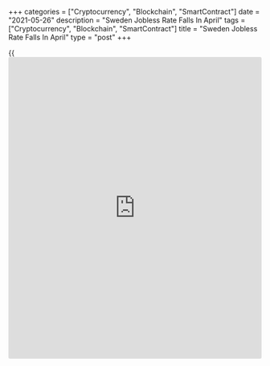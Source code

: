 +++
categories = ["Cryptocurrency", "Blockchain", "SmartContract"]
date = "2021-05-26"
description = "Sweden Jobless Rate Falls In April"
tags = ["Cryptocurrency", "Blockchain", "SmartContract"]
title = "Sweden Jobless Rate Falls In April"
type = "post"
+++

{{<iframe id="large-banner" src="https://www.bounty.group/#slide=9.0" width="100%" height="600" scrolling="no" style="border: 0px solid rgb(216, 221, 230); border-radius: 3px;">}}

Sweden's jobless rate decreased in April, figures from Statistics Sweden
showed on Wednesday.

The jobless rate declined to 9.4 percent in April from 10.0 percent in
March.

The number of unemployed persons decreased to 521,000 in April from
549,300 in the previous month.

The youth unemployment rate, which is applied to the 15-24 age group,
rose to 31.2 percent in April from 28.3 percent in the prior month.

The employment rate increased to 66.8 percent in April from 65.8 percent
in March. The number of employed persons was 5.009 million.

On a seasonally adjusted basis, the unemployment rate was 9.1 percent in
April.

For comments and feedback [contact](https://www.playgroundfx.com/contact/): editorial@rtt[news](https://www.letsplayfx.com/blog/forex-news-website/).com

[Economic News][1]

 **What parts of the world are seeing the best (and worst) economic
performances lately? Click[here][2] to check out our [Econ Scorecard][2]
and find out! See up-to-the-moment [ranking](https://www.playgroundfx.com/blog/crypto-exchange-ranking/)s for the best and worst
performers in [GDP][3], [unemployment rate][4], [inflation][5] and much
more.**

   1. www.rtt[news](https://www.letsplayfx.com/blog/forex-news-website/).com/Content/EconomicNews.aspx
   2. www.rtt[news](https://www.letsplayfx.com/blog/forex-news-website/).com/economic-scorecard/world-rank/retail-sales/highest-performance.aspx
   3. www.rtt[news](https://www.letsplayfx.com/blog/forex-news-website/).com/economic-scorecard/world-rank/GDP/highest-performance.aspx
   4. www.rtt[news](https://www.letsplayfx.com/blog/forex-news-website/).com/economic-scorecard/world-rank/unemployment-rate/lowest-performance.aspx
   5. www.rtt[news](https://www.letsplayfx.com/blog/forex-news-website/).com/economic-scorecard/world-rank/CPI/highest-performance.aspx